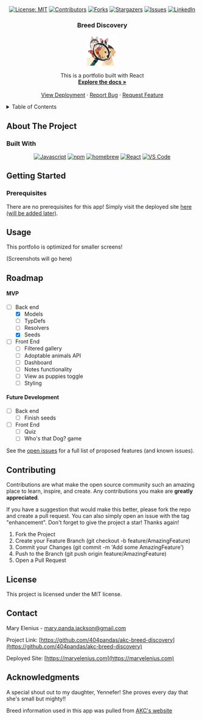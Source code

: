 <div align="center">

[![License: MIT](https://img.shields.io/badge/License-MIT-yellow.svg)](https://opensource.org/licenses/MIT)
[![Contributors](https://img.shields.io/github/contributors/404pandas/akc-breed-discovery.svg?style=plastic&logo=appveyor)](https://github.com/404pandas/akc-breed-discovery/graphs/contributors)
[![Forks](https://img.shields.io/github/forks/404pandas/akc-breed-discovery.svg?style=plastic&logo=appveyor)](https://github.com/404pandas/akc-breed-discovery/network/members)
[![Stargazers](https://img.shields.io/github/stars/404pandas/akc-breed-discovery.svg?style=plastic&logo=appveyor)](https://github.com/404pandas/akc-breed-discovery/stargazers)
[![Issues](https://img.shields.io/github/issues/404pandas/akc-breed-discovery.svg?style=plastic&logo=appveyor)](https://github.com/404pandas/akc-breed-discovery/issues)
[![LinkedIn](https://img.shields.io/badge/-LinkedIn-black.svg?style=plastic&logo=appveyor&logo=linkedin&colorB=555)](https://linkedin.com/in/LinkedInUsername)

</div>

<h3 align="center">Breed Discovery</h3>
<div align="center">
  <a href="https://github.com/404pandas/akc-breed-discovery">
    <img src="./client/src/assets/breed-hunter-logo.png" alt="Logo" width="80" height="80">
  </a>
  <p align="center">
    This is a portfolio built with React
    <br />
    <a href="https://github.com/404pandas/akc-breed-discovery"><strong>Explore the docs »</strong></a>
    <br />
    <br />
    <a href="https://404pandas.netlify.app/">View Deployment</a>
    ·
    <a href="https://github.com/404pandas/akc-breed-discovery/issues">Report Bug</a>
    ·
    <a href="https://github.com/404pandas/akc-breed-discovery/issues">Request Feature</a>
  </p>
</div>

<!-- TABLE OF CONTENTS -->
<details>
  <summary>Table of Contents</summary>
  <ol>
    <li>
      <a href="#about-the-project">About The Project</a>
      <ul>
        <li><a href="#built-with">Built With</a></li>
      </ul>
    </li>
    <li>
      <a href="#getting-started">Getting Started</a>
      <ul>
        <li><a href="#prerequisites">Prerequisites</a></li>
      </ul>
    </li>
    <li><a href="#usage">Usage</a></li>
    <li><a href="#roadmap">Roadmap</a></li>
    <li><a href="#contributing">Contributing</a></li>
    <li><a href="#license">License</a></li>
    <li><a href="#contact">Contact</a></li>
    <li><a href="#acknowledgments">Acknowledgments</a></li>
  </ol>
</details>

<!-- ABOUT THE PROJECT -->

## About The Project

### Built With

<div align="center">

[![Javascript](https://img.shields.io/badge/Language-JavaScript-ff0000?style=plastic&logo=JavaScript&logoWidth=10)](https://javascript.info/)
[![npm](https://img.shields.io/badge/Tools-npm-ff0000?style=plastic&logo=npm&logoWidth=10)](https://www.npmjs.com/)
[![homebrew](https://img.shields.io/badge/Tools-Homebrew-80ff00?style=plastic&logo=Homebrew&logoWidth=10)](https://brew.sh/)
[![React](https://img.shields.io/badge/Framework-React.js-ff8000?style=plastic&logo=React&logoWidth=10)](https://reactjs.org/docs/getting-started.html)
[![VS Code](https://img.shields.io/badge/IDE-VSCode-ff0000?style=plastic&logo=VisualStudioCode&logoWidth=10)](https://code.visualstudio.com/docs)

</div>

## Getting Started

### Prerequisites

There are no prerequisites for this app! Simply visit the deployed site [here (will be added later)](https://404pandas.netlify.app).

## Usage

This portfolio is optimized for smaller screens!

(Screenshots will go here)

<!-- ROADMAP -->

## Roadmap

#### MVP

- [ ] Back end
  - [x] Models
  - [ ] TypDefs
  - [ ] Resolvers
  - [x] Seeds
- [ ] Front End
  - [ ] Filtered gallery
  - [ ] Adoptable animals API
  - [ ] Dashboard
  - [ ] Notes functionality
  - [ ] View as puppies toggle
  - [ ] Styling

#### Future Development

- [ ] Back end
  - [ ] Finish seeds
- [ ] Front End
  - [ ] Quiz
  - [ ] Who's that Dog? game

See the [open issues](https://github.com/404pandas/akc-breed-discovery/issues) for a full list of proposed features (and known issues).

<!-- CONTRIBUTING -->

## Contributing

Contributions are what make the open source community such an amazing place to learn, inspire, and create. Any contributions you make are **greatly appreciated**.

If you have a suggestion that would make this better, please fork the repo and create a pull request. You can also simply open an issue with the tag "enhancement".
Don't forget to give the project a star! Thanks again!

1. Fork the Project
2. Create your Feature Branch (git checkout -b feature/AmazingFeature)
3. Commit your Changes (git commit -m 'Add some AmazingFeature')
4. Push to the Branch (git push origin feature/AmazingFeature)
5. Open a Pull Request

<!-- LICENSE -->

## License

This project is licensed under the MIT license.

<!-- CONTACT -->

## Contact

Mary Elenius - mary.panda.jackson@gmail.com

Project Link: [https://github.com/404pandas/akc-breed-discovery](https://github.com/404pandas/akc-breed-discovery)

Deployed Site: [https://maryelenius.com](https://maryelenius.com)

<!-- ACKNOWLEDGMENTS -->

## Acknowledgments

A special shout out to my daughter, Yennefer! She proves every day that she's small but mighty!!

Breed information used in this app was pulled from [AKC's website](https://www.akc.org/dog-breeds/)

